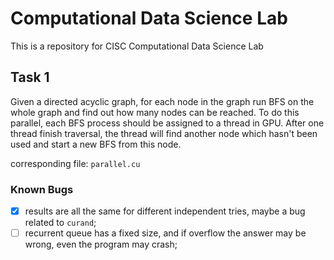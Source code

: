# Computational Data Science Lab

This is a repository for CISC Computational Data Science Lab

## Task 1

Given a directed acyclic graph, for each node in the graph run BFS on the whole graph and find out how many nodes can be reached. To do this parallel, each BFS process should be assigned to a thread in GPU. After one thread finish traversal, the thread will find another node which hasn't been used and start a new BFS from this node.

corresponding file: `parallel.cu`

### Known Bugs

- [x] results are all the same for different independent tries, maybe a bug related to `curand`;  
- [ ] recurrent queue has a fixed size, and if overflow the answer may be wrong, even the program may crash;  